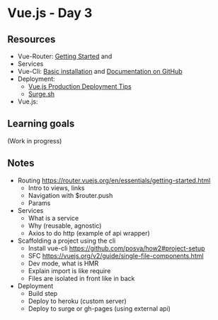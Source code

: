 # Vue.js - Day 3

## Resources

- Vue-Router: [Getting Started](https://router.vuejs.org/en/essentials/getting-started.html) and 
- Services
- Vue-Cli: [Basic installation](https://vuejs.org/v2/guide/installation.html#CLI) and [Documentation on GitHub](https://github.com/vuejs/vue-cli)
- Deployment: []()
    - [Vue.js Production Deployment Tips](https://vuejs.org/v2/guide/deployment.html)
    - [Surge.sh](http://surge.sh/)
- Vue.js: []()



## Learning goals

(Work in progress)



## Notes

- Routing https://router.vuejs.org/en/essentials/getting-started.html 
    + Intro to views, links
    + Navigation with $router.push
    + Params
- Services
    + What is a service
    + Why (reusable, agnostic)
    + Axios to do http (example of api wrapper)
- Scaffolding a project using the cli
    + Install vue-cli https://github.com/posva/how2#project-setup 
    + SFC https://vuejs.org/v2/guide/single-file-components.html 
    + Dev mode, what is HMR
    + Explain import is like require
    + Files are isolated in front like in back
- Deployment
    + Build step
    + Deploy to heroku (custom server)
    + Deploy to surge or gh-pages (using external api)
